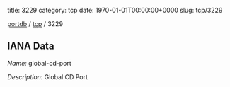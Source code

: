 title: 3229
category: tcp
date: 1970-01-01T00:00:00+0000
slug: tcp/3229

[portdb](/) / [tcp](/category/tcp.html) / 3229


## IANA Data

_Name:_ global-cd-port

_Description:_ Global CD Port

